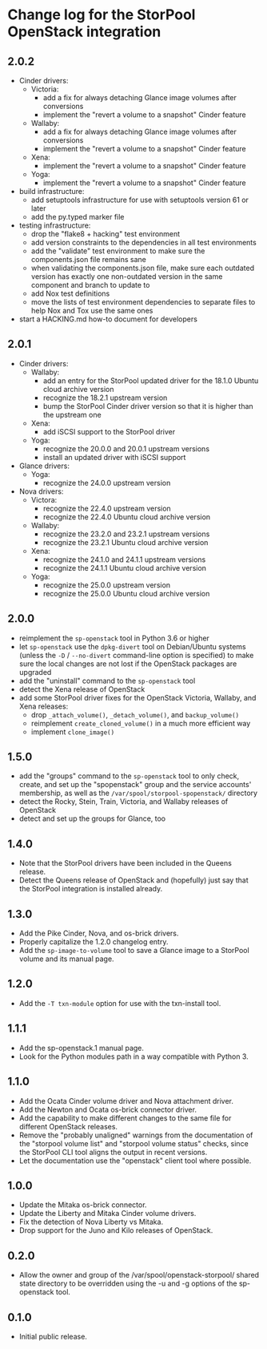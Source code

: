 Change log for the StorPool OpenStack integration
=================================================

2.0.2
-----

- Cinder drivers:
  - Victoria:
    - add a fix for always detaching Glance image volumes after conversions
    - implement the "revert a volume to a snapshot" Cinder feature
  - Wallaby:
    - add a fix for always detaching Glance image volumes after conversions
    - implement the "revert a volume to a snapshot" Cinder feature
  - Xena:
    - implement the "revert a volume to a snapshot" Cinder feature
  - Yoga:
    - implement the "revert a volume to a snapshot" Cinder feature
- build infrastructure:
  - add setuptools infrastructure for use with setuptools version 61 or later
  - add the py.typed marker file
- testing infrastructure:
  - drop the "flake8 + hacking" test environment
  - add version constraints to the dependencies in all test environments
  - add the "validate" test environment to make sure the components.json file
    remains sane
  - when validating the components.json file, make sure each outdated version
    has exactly one non-outdated version in the same component and branch to
    update to
  - add Nox test definitions
  - move the lists of test environment dependencies to separate files to
    help Nox and Tox use the same ones
- start a HACKING.md how-to document for developers

2.0.1
-----

- Cinder drivers:
  - Wallaby:
    - add an entry for the StorPool updated driver for the 18.1.0 Ubuntu
      cloud archive version
    - recognize the 18.2.1 upstream version
    - bump the StorPool Cinder driver version so that it is higher than
      the upstream one
  - Xena:
    - add iSCSI support to the StorPool driver
  - Yoga:
    - recognize the 20.0.0 and 20.0.1 upstream versions
    - install an updated driver with iSCSI support
- Glance drivers:
  - Yoga:
    - recognize the 24.0.0 upstream version
- Nova drivers:
  - Victora:
    - recognize the 22.4.0 upstream version
    - recognize the 22.4.0 Ubuntu cloud archive version
  - Wallaby:
    - recognize the 23.2.0 and 23.2.1 upstream versions
    - recognize the 23.2.1 Ubuntu cloud archive version
  - Xena:
    - recognize the 24.1.0 and 24.1.1 upstream versions
    - recognize the 24.1.1 Ubuntu cloud archive version
  - Yoga:
    - recognize the 25.0.0 upstream version
    - recognize the 25.0.0 Ubuntu cloud archive version

2.0.0
-----

- reimplement the `sp-openstack` tool in Python 3.6 or higher
- let `sp-openstack` use the `dpkg-divert` tool on Debian/Ubuntu systems
  (unless the `-D` / `--no-divert` command-line option is specified) to
  make sure the local changes are not lost if the OpenStack packages are
  upgraded
- add the "uninstall" command to the `sp-openstack` tool
- detect the Xena release of OpenStack
- add some StorPool driver fixes for the OpenStack Victoria, Wallaby, and
  Xena releases:
  - drop `_attach_volume()`, `_detach_volume()`, and `backup_volume()`
  - reimplement `create_cloned_volume()` in a much more efficient way
  - implement `clone_image()`

1.5.0
-----

- add the "groups" command to the `sp-openstack` tool to only check, create,
  and set up the "spopenstack" group and the service accounts' membership,
  as well as the `/var/spool/storpool-spopenstack/` directory
- detect the Rocky, Stein, Train, Victoria, and Wallaby releases of OpenStack
- detect and set up the groups for Glance, too

1.4.0
-----

- Note that the StorPool drivers have been included in the Queens release.
- Detect the Queens release of OpenStack and (hopefully) just say that
  the StorPool integration is installed already.

1.3.0
-----

- Add the Pike Cinder, Nova, and os-brick drivers.
- Properly capitalize the 1.2.0 changelog entry.
- Add the `sp-image-to-volume` tool to save a Glance image to a StorPool volume
  and its manual page.

1.2.0
-----

- Add the `-T txn-module` option for use with the txn-install tool.

1.1.1
-----

- Add the sp-openstack.1 manual page.
- Look for the Python modules path in a way compatible with Python 3.

1.1.0
-----

- Add the Ocata Cinder volume driver and Nova attachment driver.
- Add the Newton and Ocata os-brick connector driver.
- Add the capability to make different changes to the same file for
  different OpenStack releases.
- Remove the "probably unaligned" warnings from the documentation of
  the "storpool volume list" and "storpool volume status" checks, since
  the StorPool CLI tool aligns the output in recent versions.
- Let the documentation use the "openstack" client tool where possible.

1.0.0
-----

- Update the Mitaka os-brick connector.
- Update the Liberty and Mitaka Cinder volume drivers.
- Fix the detection of Nova Liberty vs Mitaka.
- Drop support for the Juno and Kilo releases of OpenStack.

0.2.0
-----

- Allow the owner and group of the /var/spool/openstack-storpool/
  shared state directory to be overridden using the -u and -g
  options of the sp-openstack tool.

0.1.0
-----

- Initial public release.
